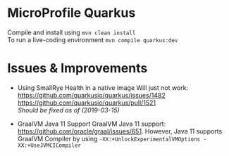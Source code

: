 # MicroProfile Quarkus

Compile and install using `mvn clean install`  
To run a live-coding environment `mvn compile quarkus:dev` 

# Issues & Improvements
- Using SmallRye Health in a native image 
Will just not work:
https://github.com/quarkusio/quarkus/issues/1482  
https://github.com/quarkusio/quarkus/pull/1521  
*Should be fixed as of (2019-03-15)*

- GraalVM Java 11 Support
GraalVM Java 11 support: https://github.com/oracle/graal/issues/651. However, Java 11 supports GraalVM Compiler by using `-XX:+UnlockExperimentalVMOptions -XX:+UseJVMCICompiler`
